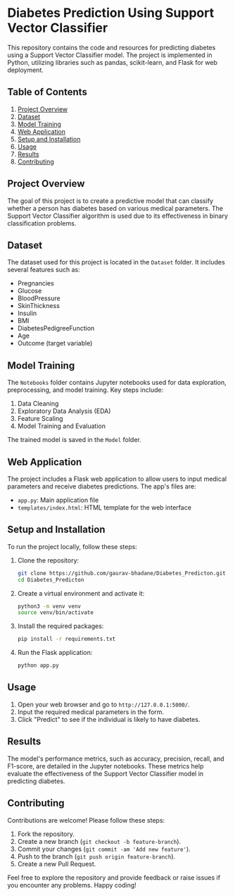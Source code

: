 # Diabetes Prediction Using Support Vector Classifier

This repository contains the code and resources for predicting diabetes using a Support Vector Classifier model. The project is implemented in Python, utilizing libraries such as pandas, scikit-learn, and Flask for web deployment.

## Table of Contents
1. [Project Overview](#project-overview)
2. [Dataset](#dataset)
3. [Model Training](#model-training)
4. [Web Application](#web-application)
5. [Setup and Installation](#setup-and-installation)
6. [Usage](#usage)
7. [Results](#results)
8. [Contributing](#contributing)

## Project Overview

The goal of this project is to create a predictive model that can classify whether a person has diabetes based on various medical parameters. The Support Vector Classifier algorithm is used due to its effectiveness in binary classification problems.

## Dataset

The dataset used for this project is located in the `Dataset` folder. It includes several features such as:
- Pregnancies
- Glucose
- BloodPressure
- SkinThickness
- Insulin
- BMI
- DiabetesPedigreeFunction
- Age
- Outcome (target variable)

## Model Training

The `Notebooks` folder contains Jupyter notebooks used for data exploration, preprocessing, and model training. Key steps include:
1. Data Cleaning
2. Exploratory Data Analysis (EDA)
3. Feature Scaling
4. Model Training and Evaluation

The trained model is saved in the `Model` folder.

## Web Application

The project includes a Flask web application to allow users to input medical parameters and receive diabetes predictions. The app's files are:
- `app.py`: Main application file
- `templates/index.html`: HTML template for the web interface

## Setup and Installation

To run the project locally, follow these steps:

1. Clone the repository:
    ```bash
    git clone https://github.com/gaurav-bhadane/Diabetes_Predicton.git
    cd Diabetes_Predicton
    ```

2. Create a virtual environment and activate it:
    ```bash
    python3 -m venv venv
    source venv/bin/activate
    ```

3. Install the required packages:
    ```bash
    pip install -r requirements.txt
    ```

4. Run the Flask application:
    ```bash
    python app.py
    ```

## Usage

1. Open your web browser and go to `http://127.0.0.1:5000/`.
2. Input the required medical parameters in the form.
3. Click "Predict" to see if the individual is likely to have diabetes.

## Results

The model's performance metrics, such as accuracy, precision, recall, and F1-score, are detailed in the Jupyter notebooks. These metrics help evaluate the effectiveness of the Support Vector Classifier model in predicting diabetes.

## Contributing

Contributions are welcome! Please follow these steps:
1. Fork the repository.
2. Create a new branch (`git checkout -b feature-branch`).
3. Commit your changes (`git commit -am 'Add new feature'`).
4. Push to the branch (`git push origin feature-branch`).
5. Create a new Pull Request.


Feel free to explore the repository and provide feedback or raise issues if you encounter any problems. Happy coding!

